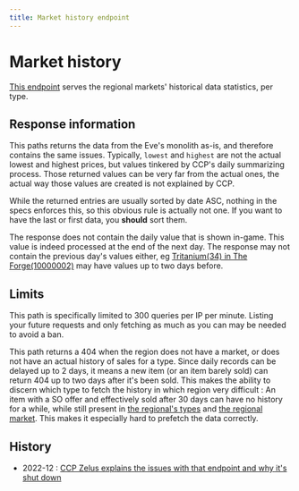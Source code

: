 ```yaml
---
title: Market history endpoint
---
```

# Market history

[This endpoint](https://esi.evetech.net/ui/#/Market/get_markets_region_id_history) serves the regional markets' historical data statistics, per type.

## Response information

This paths returns the data from the Eve's monolith as-is, and therefore contains the same issues. Typically, `lowest` and `highest` are not the actual lowest and highest prices, but values tinkered by CCP's daily summarizing process. Those returned values can be very far from the actual ones, the actual way those values are created is not explained by CCP.

While the returned entries are usually sorted by date ASC, nothing in the specs enforces this, so this obvious rule is actually not one. If you want to have the last or first data, you **should** sort them.

The response does not contain the daily value that is shown in-game. This value is indeed processed at the end of the next day. The response may not contain the previous day's values either, eg [Tritanium(34) in The Forge(10000002)](https://esi.evetech.net/latest/markets/10000002/history/?datasource=tranquility&type_id=34) may have values up to two days before.

## Limits

This path is specifically limited to 300 queries per IP per minute. Listing your future requests and only fetching as much as you can may be needed to avoid a ban.

This path returns a 404 when the region does not have a market, or does not have an actual history of sales for a type. Since daily records can be delayed up to 2 days, it means a new item (or an item barely sold) can return 404 up to two days after it's been sold. This makes the ability to discern which type to fetch the history in which region very difficult : An item with a SO offer and effectively sold after 30 days can have no history for a while, while still present in [the regional's types](https://esi.evetech.net/ui/#/Market/get_markets_region_id_types) and [the regional market](https://esi.evetech.net/ui/#/Market/get_markets_region_id_orders). This makes it especially hard to prefetch the data correctly.

## History

 - 2022-12 : [CCP Zelus explains the issues with that endpoint and why it's shut down](https://forums.eveonline.com/t/esi-market-history-endpoint/387151)
